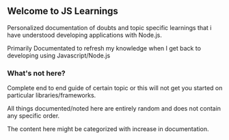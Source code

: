 ## Welcome to JS Learnings

Personalized documentation of doubts and topic specific learnings that i have understood developing applications with Node.js.

Primarily Documentated to refresh my knowledge when I get back to developing using Javascript/Node.js

### What's not here?
Complete end to end guide of certain topic or this will not get you started on particular libraries/frameworks. 

All things documented/noted here are entirely random and does not contain any specific order.

The content here might be categorized with increase in documentation.
